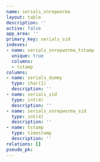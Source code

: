 ```yaml
---
name: serials_snrepworma
layout: table
description: ''
active: false
app_area: ''
primary_key: serials_sid
indexes:
- name: serials_snrepworma_tstamp
  unique: true
  columns:
  - tstamp
columns:
- name: serials_dummy
  type: char(1)
  description: ''
- name: serials_sid
  type: int(4)
  description: ''
- name: serials_snrepworma_sid
  type: int(4)
  description: ''
- name: tstamp
  type: timestamp
  description: ''
relations: []
pseudo_pk: 
---
```


